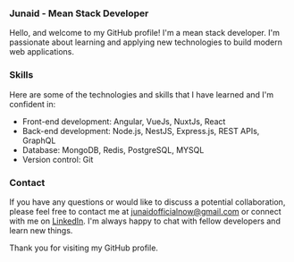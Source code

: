 ### Junaid - Mean Stack Developer

Hello, and welcome to my GitHub profile! I'm a mean stack developer. I'm passionate about learning and applying new technologies to build modern web applications.

### Skills
Here are some of the technologies and skills that I have learned and I'm confident in:

- Front-end development: Angular, VueJs, NuxtJs, React
- Back-end development: Node.js, NestJS, Express.js, REST APIs, GraphQL
- Database: MongoDB, Redis, PostgreSQL, MYSQL
- Version control: Git

### Contact
If you have any questions or would like to discuss a potential collaboration, please feel free to contact me at [junaidofficialnow@gmail.com](mailto:junaidofficialnow@gmail.com) or connect with me on [LinkedIn](https://www.linkedin.com/in/junaid-jamshed-). I'm always happy to chat with fellow developers and learn new things.

Thank you for visiting my GitHub profile.
<!---
JunaidOfficialNow/JunaidOfficialNow is a ✨ special ✨ repository because its `README.md` (this file) appears on your GitHub profile.
You can click the Preview link to take a look at your changes.
--->
